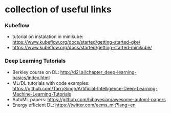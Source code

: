 # collection of useful links

### Kubeflow
- tutorial on instalation in minikube: https://www.kubeflow.org/docs/started/getting-started-gke/
- https://www.kubeflow.org/docs/started/getting-started-minikube/

### Deep Learning Tutorials
- Berkley course on DL: http://d2l.ai/chapter_deep-learning-basics/index.html
- ML/DL tutorials with code examples: https://github.com/TarrySingh/Artificial-Intelligence-Deep-Learning-Machine-Learning-Tutorials
- AutoML papers: https://github.com/hibayesian/awesome-automl-papers
- Energy efficient DL: https://twitter.com/eems_mit?lang=en
